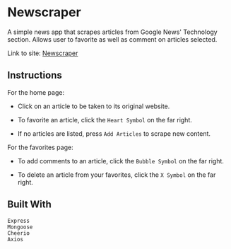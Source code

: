 # Newscraper

A simple news app that scrapes articles from Google News' Technology section. Allows user to favorite as well as comment on articles selected.

Link to site: [Newscraper](https://google.com)

## Instructions

For the home page:

- Click on an article to be taken to its original website.

- To favorite an article, click the `Heart Symbol` on the far right.

- If no articles are listed, press `Add Articles` to scrape new content.

For the favorites page:

- To add comments to an article, click the `Bubble Symbol` on the far right.

- To delete an article from your favorites, click the `X Symbol` on the far right.
 

## Built With

```
Express
Mongoose
Cheerio
Axios
```
